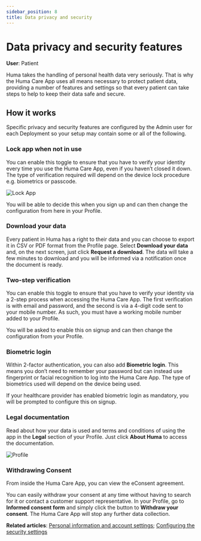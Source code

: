 ```yaml
---
sidebar_position: 8
title: Data privacy and security 
---
```

# Data privacy and security features
**User**: Patient

Huma takes the handling of personal health data very seriously. That is why the Huma Care App uses all means necessary to protect patient data, providing a number of features and settings so that every patient can take steps to help to keep their data safe and secure.

## How it works​

Specific privacy and security features are configured by the Admin user for each Deployment so your setup may contain some or all of the following. 

### Lock app when not in use​

You can enable this toggle to ensure that you have to verify your identity every time you use the Huma Care App, even if you haven’t closed it down. The type of verification required will depend on the device lock procedure e.g. biometrics or passcode. 

![Lock App](../assets/lockapp.png)

You will be able to decide this when you sign up and can then change the configuration from here in your Profile. 

### Download your data​

Every patient in Huma has a right to their data and you can choose to export it in CSV or PDF format from the Profile page. Select **Download your data** and, on the next screen, just click **Request a download**. The data will take a few minutes to download and you will be informed via a notification once the document is ready.

### Two-step verification​

You can enable this toggle to ensure that you have to verify your identity via a 2-step process when accessing the Huma Care App. The first verification is with email and password, and the second is via a 4-digit code sent to your mobile number. As such, you must have a working mobile number added to your Profile.

You will be asked to enable this on signup and can then change the configuration from your Profile. 

### Biometric login

Within 2-factor authentication, you can also add **Biometric login**. This means you don’t need to remember your password but can instead use fingerprint or facial recognition to log into the Huma Care App. The type of biometrics used will depend on the device being used.

If your healthcare provider has enabled biometric login as mandatory, you will be prompted to configure this on signup.

### Legal documentation
Read about how your data is used and terms and conditions of using the app in the **Legal** section of your Profile. Just click **About Huma** to access the documentation.

![Profile](../assets/About.png)

### Withdrawing Consent​

From inside the Huma Care App, you can view the eConsent agreement. 

You can easily withdraw your consent at any time without having to search for it or contact a customer support representative. In your Profile, go to **Informed consent form** and simply click the button to **Withdraw your consent**. The Huma Care App will stop any further data collection.

**Related articles**: [Personal information and account settings](../getting-started/personal-information-account-settings.md); [Configuring the security settings](../../admin-portal/managing-deployments/general-settings/legal-and-security-settings.md)
